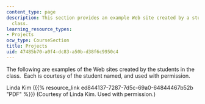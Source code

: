 ```yaml
---
content_type: page
description: This section provides an example Web site created by a student in the
  class.
learning_resource_types:
- Projects
ocw_type: CourseSection
title: Projects
uid: 47485b70-a0f4-dc83-a50b-d38f6c9950c4
---
```


The following are examples of the Web sites created by the students in the class.  Each is courtesy of the student named, and used with permission.

Linda Kim ({{% resource_link ed844137-7287-7d5c-69a0-64844467b52b "PDF" %}}) (Courtesy of Linda Kim. Used with permission.)